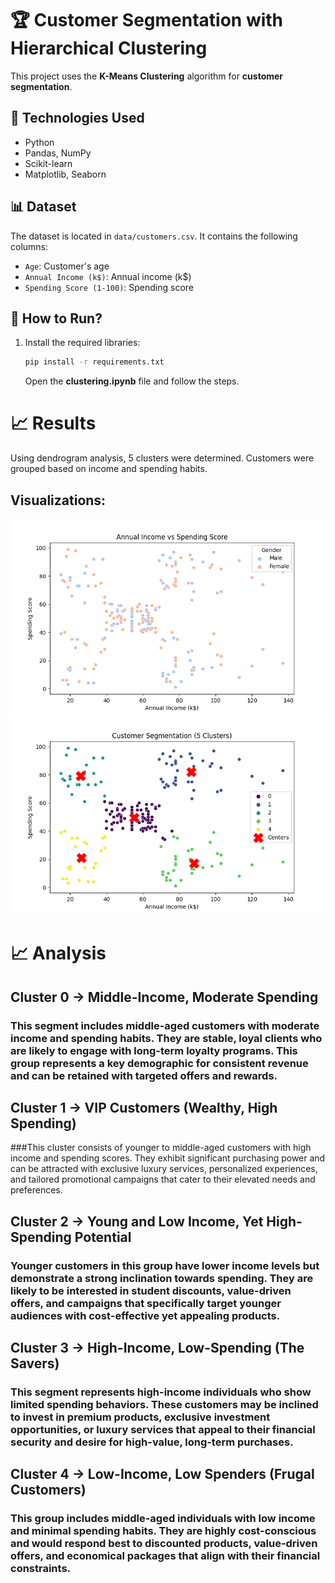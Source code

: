 # 🏆 Customer Segmentation with Hierarchical Clustering

This project uses the **K-Means Clustering** algorithm for **customer segmentation**.

## 🚀 Technologies Used
- Python
- Pandas, NumPy
- Scikit-learn
- Matplotlib, Seaborn

## 📊 Dataset
The dataset is located in `data/customers.csv`. It contains the following columns:
- `Age`: Customer's age
- `Annual Income (k$)`: Annual income (k$)
- `Spending Score (1-100)`: Spending score

## 📌 How to Run?
1. Install the required libraries:
   ```bash
   pip install -r requirements.txt
   ```
   Open the **clustering.ipynb** file and follow the steps.





# 📈 Results
Using dendrogram analysis, 5 clusters were determined.
Customers were grouped based on income and spending habits.

## Visualizations:

![Annual Income vs Spending Score](images/annual_income_vs_spending_score.png)
![Customer Segmentation](images/customer_segmentation.png)

# 📈 Analysis

## Cluster 0 → Middle-Income, Moderate Spending
### This segment includes middle-aged customers with moderate income and spending habits. They are stable, loyal clients who are likely to engage with long-term loyalty programs. This group represents a key demographic for consistent revenue and can be retained with targeted offers and rewards.

## Cluster 1 → VIP Customers (Wealthy, High Spending)
###This cluster consists of younger to middle-aged customers with high income and spending scores. They exhibit significant purchasing power and can be attracted with exclusive luxury services, personalized experiences, and tailored promotional campaigns that cater to their elevated needs and preferences.

## Cluster 2 → Young and Low Income, Yet High-Spending Potential
### Younger customers in this group have lower income levels but demonstrate a strong inclination towards spending. They are likely to be interested in student discounts, value-driven offers, and campaigns that specifically target younger audiences with cost-effective yet appealing products.

## Cluster 3 → High-Income, Low-Spending (The Savers)
### This segment represents high-income individuals who show limited spending behaviors. These customers may be inclined to invest in premium products, exclusive investment opportunities, or luxury services that appeal to their financial security and desire for high-value, long-term purchases.

## Cluster 4 → Low-Income, Low Spenders (Frugal Customers)
### This group includes middle-aged individuals with low income and minimal spending habits. They are highly cost-conscious and would respond best to discounted products, value-driven offers, and economical packages that align with their financial constraints.
